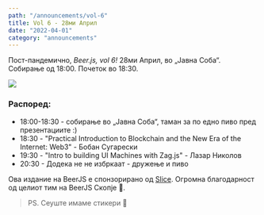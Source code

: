 ```yaml
---
path: "/announcements/vol-6"
title: Vol 6 - 28ми Април
date: "2022-04-01"
category: "announcements"
---
```


Пост-пандемично, _Beer.js, vol 6!_ 28ми Април, во „Јавна Соба“. Собирање од 18:00. Почеток во 18:30. 

<img src="/img/BeerJS_Vol_6.png" />

### Распоред:

* 18:00-18:30 - собирање во „Јавна Соба“, таман за по едно пиво пред презeнтациите :)
* 18:30 - "Practical Introduction to Blockchain and the New Era of the Internet: Web3" - Бобан Сугарески
* 19:30 - "Intro to building UI Machines with Zag.js" - Лазар Николов 
* 20:30 - Додека не не избркаат - дружење и пиво

Ова издание на BeerJS е спонзорирано од [Slice](https://slicelife.com). Огромна блaгодарност од целиот тим на BeerJS Скопје 🍻.

> PS. Сеуште имаме стикери 🍺





